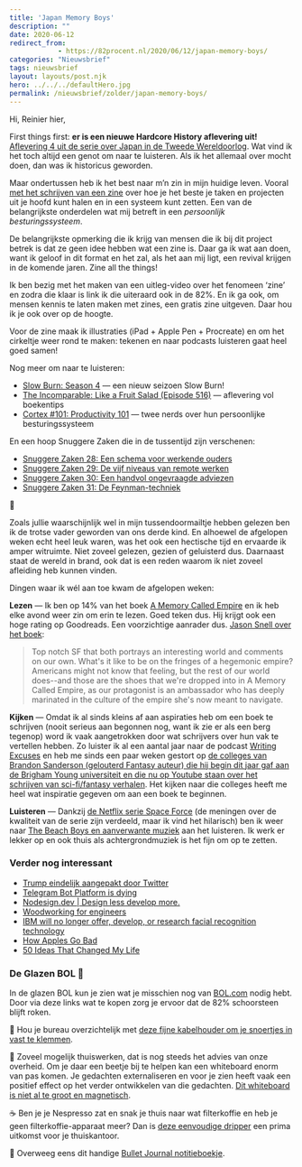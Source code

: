 ```yaml
---
title: 'Japan Memory Boys'
description: ""
date: 2020-06-12
redirect_from: 
            - https://82procent.nl/2020/06/12/japan-memory-boys/
categories: "Nieuwsbrief"
tags: nieuwsbrief	
layout: layouts/post.njk
hero: ../../../defaultHero.jpg
permalink: /nieuwsbrief/zolder/japan-memory-boys/
---
```

<!-- wp:paragraph -->

Hi, Reinier hier,

<!-- /wp:paragraph -->

<!-- wp:paragraph -->

First things first: **er is een nieuwe Hardcore History aflevering uit!** [Aflevering 4 uit de serie over Japan in de Tweede Wereldoorlog](https://www.dancarlin.com/product/hardcore-history-65-supernova-in-the-east-iv/). Wat vind ik het toch altijd een genot om naar te luisteren. Als ik het allemaal over mocht doen, dan was ik historicus geworden.

<!-- /wp:paragraph -->

<!-- wp:paragraph -->

Maar ondertussen heb ik het best naar m’n zin in mijn huidige leven. Vooral [met het schrijven van een zine](https://mindermaarbeter.nl/zines/) over hoe je het beste je taken en projecten uit je hoofd kunt halen en in een systeem kunt zetten. Een van de belangrijkste onderdelen wat mij betreft in een _persoonlijk besturingssysteem_.

<!-- /wp:paragraph -->

<!-- wp:paragraph -->

De belangrijkste opmerking die ik krijg van mensen die ik bij dit project betrek is dat ze geen idee hebben wat een zine is. Daar ga ik wat aan doen, want ik geloof in dit format en het zal, als het aan mij ligt, een revival krijgen in de komende jaren. Zine all the things!

<!-- /wp:paragraph -->

<!-- wp:paragraph -->

Ik ben bezig met het maken van een uitleg-video over het fenomeen ‘zine’ en zodra die klaar is link ik die uiteraard ook in de 82%. En ik ga ook, om mensen kennis te laten maken met zines, een gratis zine uitgeven. Daar hou ik je ook over op de hoogte.

<!-- /wp:paragraph -->

<!-- wp:paragraph -->

Voor de zine maak ik illustraties (iPad + Apple Pen + Procreate) en om het cirkeltje weer rond te maken: tekenen en naar podcasts luisteren gaat heel goed samen!

<!-- /wp:paragraph -->

<!-- wp:paragraph -->

Nog meer om naar te luisteren:

<!-- /wp:paragraph -->

<!-- wp:list -->

- [Slow Burn: Season 4](https://slate.com/podcasts/slow-burn/s4/david-duke) — een nieuw seizoen Slow Burn!
- [The Incomparable: Like a Fruit Salad (Episode 516)](https://www.theincomparable.com/theincomparable/516/) — aflevering vol boekentips
- [Cortex #101: Productivity 101](https://www.relay.fm/cortex/101) — twee nerds over hun persoonlijke besturingssysteem

<!-- /wp:list -->

<!-- wp:paragraph -->

En een hoop Snuggere Zaken die in de tussentijd zijn verschenen:

<!-- /wp:paragraph -->

<!-- wp:list -->

- [Snuggere Zaken 28: Een schema voor werkende ouders](https://www.snuggerezaken.nl/28)
- [Snuggere Zaken 29: De vijf niveaus van remote werken](https://www.snuggerezaken.nl/29)
- [Snuggere Zaken 30: Een handvol ongevraagde adviezen](https://www.snuggerezaken.nl/30)
- [Snuggere Zaken 31: De Feynman-techniek](https://www.snuggerezaken.nl/31)

<!-- /wp:list -->

<!-- wp:paragraph -->

👶

<!-- /wp:paragraph -->

<!-- wp:paragraph -->

Zoals jullie waarschijnlijk wel in mijn tussendoormailtje hebben gelezen ben ik de trotse vader geworden van ons derde kind. En alhoewel de afgelopen weken echt heel leuk waren, was het ook een hectische tijd en ervaarde ik amper witruimte. Niet zoveel gelezen, gezien of geluisterd dus. Daarnaast staat de wereld in brand, ook dat is een reden waarom ik niet zoveel afleiding heb kunnen vinden.

<!-- /wp:paragraph -->

<!-- wp:paragraph -->

Dingen waar ik wél aan toe kwam de afgelopen weken:

<!-- /wp:paragraph -->

<!-- wp:paragraph -->

**Lezen** — Ik ben op 14% van het boek [A Memory Called Empire](https://www.goodreads.com/book/show/37794149-a-memory-called-empire) en ik heb elke avond weer zin om erin te lezen. Goed teken dus. Hij krijgt ook een hoge rating op Goodreads. Een voorzichtige aanrader dus. [Jason Snell over het boek](https://www.goodreads.com/review/show/3149111951?book_show_action=false):

<!-- /wp:paragraph -->

<!-- wp:quote -->

> Top notch SF that both portrays an interesting world and comments on our own. What's it like to be on the fringes of a hegemonic empire? Americans might not know that feeling, but the rest of our world does--and those are the shoes that we're dropped into in A Memory Called Empire, as our protagonist is an ambassador who has deeply marinated in the culture of the empire she's now meant to navigate.

<!-- /wp:quote -->

<!-- wp:paragraph -->

**Kijken** — Omdat ik al sinds kleins af aan aspiraties heb om een boek te schrijven (nooit serieus aan begonnen nog, want ik zie er als een berg tegenop) word ik vaak aangetrokken door wat schrijvers over hun vak te vertellen hebben. Zo luister ik al een aantal jaar naar de podcast [Writing Excuses](https://writingexcuses.com) en heb me sinds een paar weken gestort op [de colleges van Brandon Sanderson (gelouterd Fantasy auteur) die hij begin dit jaar gaf aan de Brigham Young universiteit en die nu op Youtube staan over het schrijven van sci-fi/fantasy verhalen](https://www.youtube.com/playlist?list=PLSH_xM-KC3Zv-79sVZTTj-YA6IAqh8qeQ). Het kijken naar die colleges heeft me heel wat inspiratie gegeven om aan een boek te beginnen.

<!-- /wp:paragraph -->

<!-- wp:paragraph -->

**Luisteren** — Dankzij [de Netflix serie Space Force](https://www.netflix.com/nl-en/title/81021929) (de meningen over de kwaliteit van de serie zijn verdeeld, maar ik vind het hilarisch) ben ik weer naar [The Beach Boys en aanverwante muziek](https://open.spotify.com/playlist/37i9dQZF1E8OOuZlDy2ecJ?si=CIue_rnjTf2Zf-kX_2Kscg) aan het luisteren. Ik werk er lekker op en ook thuis als achtergrondmuziek is het fijn om op te zetten.

<!-- /wp:paragraph -->

<!-- wp:heading {"level":3} -->

### Verder nog interessant

<!-- /wp:heading -->

<!-- wp:list -->

- [Trump eindelijk aangepakt door Twitter](https://reinierladan.nl/2020/05/29/trump-en-twitter)
- [Telegram Bot Platform is dying](https://medium.com/@thedanpetrov/telegram-bot-platform-is-dying-36807d7f5b03)
- [Nodesign.dev | Design less develop more.](https://nodesign.dev/)
- [Woodworking for engineers](https://woodgears.ca/)
- [IBM will no longer offer, develop, or research facial recognition technology](https://www.theverge.com/2020/6/8/21284683/ibm-no-longer-general-purpose-facial-recognition-analysis-software)
- [How Apples Go Bad](https://www.newyorker.com/culture/annals-of-gastronomy/how-apples-go-bad)
- [50 Ideas That Changed My Life](https://www.perell.com/blog/50-ideas-that-changed-my-life)

<!-- /wp:list -->

<!-- wp:heading {"level":3} -->

### De Glazen BOL 🔮

<!-- /wp:heading -->

<!-- wp:paragraph -->

In de glazen BOL kun je zien wat je misschien nog van [BOL.com](https://partner.bol.com/click/click?p=2&t=url&s=1066120&f=TXL&url=https%3A%2F%2Fwww.bol.com%2Fnl%2F&name=de%20winkel%20van%20ons%20allemaal) nodig hebt. Door via deze links wat te kopen zorg je ervoor dat de 82% schoorsteen blijft roken.

<!-- /wp:paragraph -->

<!-- wp:paragraph -->

🔌 Hou je bureau overzichtelijk met [deze fijne kabelhouder om je snoertjes in vast te klemmen](https://mindermaarbeter.nl/to/kabelhouder/).

<!-- /wp:paragraph -->

<!-- wp:paragraph -->

🧠 Zoveel mogelijk thuiswerken, dat is nog steeds het advies van onze overheid. Om je daar een beetje bij te helpen kan een whiteboard enorm van pas komen. Je gedachten externaliseren en voor je zien heeft vaak een positief effect op het verder ontwikkelen van die gedachten. [Dit whiteboard is niet al te groot en magnetisch](https://partner.bol.com/click/click?p=2&t=url&s=1066118&f=TXL&url=https%3A%2F%2Fwww.bol.com%2Fnl%2Fp%2Fdesq-magnetisch-whiteboard-40-x-60-cm%2F9200000055655788%2F&name=Desq%20magnetisch%20whiteboard%20-%2040%20x%2060%20cm).

<!-- /wp:paragraph -->

<!-- wp:paragraph -->

☕ Ben je je Nespresso zat en snak je thuis naar wat filterkoffie en heb je geen filterkoffie-apparaat meer? Dan is [deze eenvoudige dripper](https://partner.bol.com/click/click?p=2&t=url&s=1066118&f=TXL&url=https%3A%2F%2Fwww.bol.com%2Fnl%2Fp%2Fhario-dripper-v60-02-kunststof-transparant%2F9200000058790620%2F&name=Hario%20Dripper%20V60-02%20Kunststof%20-%20Transparant) een prima uitkomst voor je thuiskantoor.

<!-- /wp:paragraph -->

<!-- wp:paragraph -->

📔 Overweeg eens dit handige [Bullet Journal notitieboekje](https://mindermaarbeter.nl/to/bulletjournal-notitieboek/).

<!-- /wp:paragraph -->

<!-- wp:block {"ref":214} /-->
